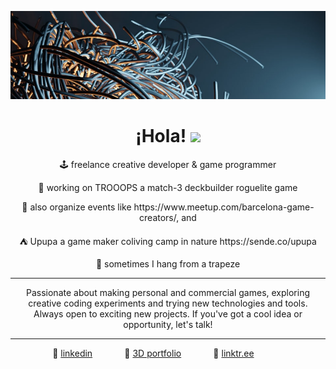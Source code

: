 <p align="center"><img width="846px" src="./wiring.jpg"></p>

<h1 align="center">
 &nbsp;&nbsp;&nbsp;&nbsp;&nbsp;&nbsp; ¡Hola! <img src="https://media.giphy.com/media/hvRJCLFzcasrR4ia7z/giphy.gif" width="35px"> &nbsp;&nbsp;&nbsp;&nbsp;&nbsp;&nbsp;
</h1>

<p align="center">🕹️ freelance creative developer & game programmer</p>
<p align="center">👾 working on TROOOPS a match-3 deckbuilder roguelite game</p>
<p align="center">🤙 also organize events like https://www.meetup.com/barcelona-game-creators/, and</p>
<p align="center">⛺️ Upupa a game maker coliving camp in nature https://sende.co/upupa</p>
<p align="center">🤸 sometimes I hang from a trapeze</p>

---

<p align="center">Passionate about making personal and commercial games, exploring creative coding experiments and trying new technologies and tools.<br />Always open to exciting new projects. If you've got a cool idea or opportunity, let's talk!</p>

---

<p align="center">
  🔗 <a href="https://www.linkedin.com/in/fernandogcat">linkedin</a>&nbsp;&nbsp;&nbsp;&nbsp;&nbsp;&nbsp;&nbsp;&nbsp;&nbsp;&nbsp;&nbsp;&nbsp;
  🔗 <a href="https://fernandog.cat">3D portfolio</a>&nbsp;&nbsp;&nbsp;&nbsp;&nbsp;&nbsp;&nbsp;&nbsp;&nbsp;&nbsp;&nbsp;&nbsp;
  🔗 <a href="https://linktr.ee/fernandog.cat">linktr.ee</a>&nbsp;&nbsp;&nbsp;&nbsp;&nbsp;&nbsp;&nbsp;&nbsp;&nbsp;&nbsp;&nbsp;&nbsp;
</p>
